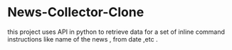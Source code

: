 # News-Collector-Clone
this project uses API in python to retrieve data for a set of inline command instructions like name of the news , from date ,etc .
